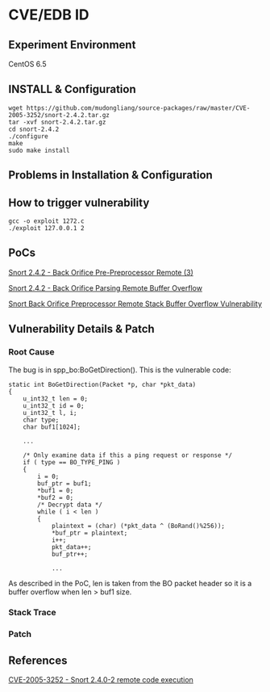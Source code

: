 # CVE/EDB ID

## Experiment Environment

CentOS 6.5

## INSTALL & Configuration

```
wget https://github.com/mudongliang/source-packages/raw/master/CVE-2005-3252/snort-2.4.2.tar.gz
tar -xvf snort-2.4.2.tar.gz
cd snort-2.4.2
./configure
make
sudo make install
```

## Problems in Installation & Configuration


## How to trigger vulnerability

```
gcc -o exploit 1272.c
./exploit 127.0.0.1 2
```

## PoCs

[Snort 2.4.2 - Back Orifice Pre-Preprocessor Remote (3)](https://www.exploit-db.com/exploits/1313/)

[Snort 2.4.2 - Back Orifice Parsing Remote Buffer Overflow](https://www.exploit-db.com/exploits/1272/)

[Snort Back Orifice Preprocessor Remote Stack Buffer Overflow Vulnerability](https://www.securityfocus.com/bid/15131/exploit)

## Vulnerability Details & Patch

### Root Cause

The bug is in spp_bo:BoGetDirection(). This is the vulnerable code:

```
static int BoGetDirection(Packet *p, char *pkt_data)
{
    u_int32_t len = 0;
    u_int32_t id = 0;
    u_int32_t l, i;
    char type;
    char buf1[1024];

    ...

    /* Only examine data if this a ping request or response */
    if ( type == BO_TYPE_PING )
    {
        i = 0;
        buf_ptr = buf1;
        *buf1 = 0;
        *buf2 = 0;
        /* Decrypt data */
        while ( i < len )
        {
            plaintext = (char) (*pkt_data ^ (BoRand()%256));
            *buf_ptr = plaintext;
            i++;
            pkt_data++;
            buf_ptr++;

            ...
```

As described in the PoC, len is taken from the BO packet header so it is a buffer overflow when len > buf1 size.

### Stack Trace

### Patch

## References

[CVE-2005-3252 - Snort 2.4.0-2 remote code execution](https://javiermunhoz.com/blog/2017/11/02/cve-2005-3252-snort-2.4.0-2-remote-code-execution.html)
